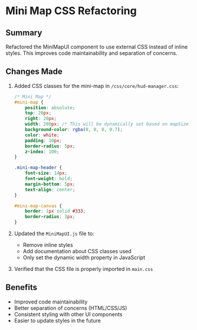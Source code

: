 # Mini Map CSS Refactoring

## Summary
Refactored the MiniMapUI component to use external CSS instead of inline styles. This improves code maintainability and separation of concerns.

## Changes Made

1. Added CSS classes for the mini-map in `/css/core/hud-manager.css`:
   ```css
   /* Mini Map */
   #mini-map {
       position: absolute;
       top: 20px;
       right: 20px;
       width: 200px; /* This will be dynamically set based on mapSize in JavaScript */
       background-color: rgba(0, 0, 0, 0.7);
       color: white;
       padding: 10px;
       border-radius: 5px;
       z-index: 100;
   }

   .mini-map-header {
       font-size: 14px;
       font-weight: bold;
       margin-bottom: 5px;
       text-align: center;
   }

   #mini-map-canvas {
       border: 1px solid #333;
       border-radius: 3px;
   }
   ```

2. Updated the `MiniMapUI.js` file to:
   - Remove inline styles
   - Add documentation about CSS classes used
   - Only set the dynamic width property in JavaScript

3. Verified that the CSS file is properly imported in `main.css`

## Benefits
- Improved code maintainability
- Better separation of concerns (HTML/CSS/JS)
- Consistent styling with other UI components
- Easier to update styles in the future